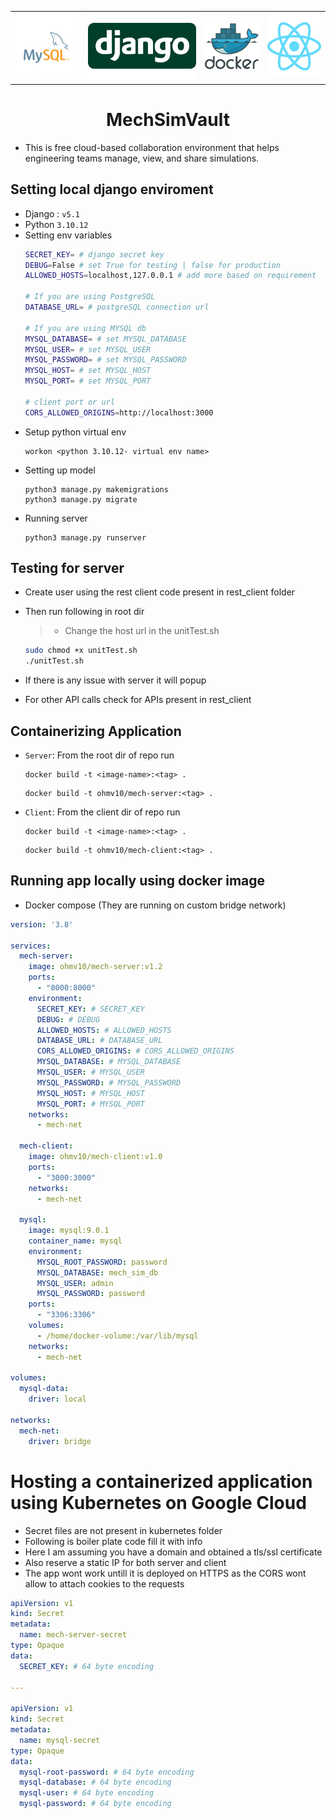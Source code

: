 <center>

|||||
|-|-|-|-|
| <img src="./readme_img/mysql-logo.svg" width=600/> | <img src="./readme_img/Django-Logo.png" width=1000/> | <img src="./readme_img/docker.svg" width=500/> | <img src="./readme_img/react-2.svg" width=500 /> |

# MechSimVault

</center>

- This is free cloud-based collaboration environment that helps engineering teams manage, view, and share simulations.

## Setting local django enviroment
- Django : `v5.1`
- Python `3.10.12`
- Setting env variables
  ```sh
  SECRET_KEY= # django secret key
  DEBUG=False # set True for testing | false for production
  ALLOWED_HOSTS=localhost,127.0.0.1 # add more based on requirement

  # If you are using PostgreSQL
  DATABASE_URL= # postgreSQL connection url

  # If you are using MYSQL db
  MYSQL_DATABASE= # set MYSQL_DATABASE
  MYSQL_USER= # set MYSQL_USER
  MYSQL_PASSWORD= # set MYSQL_PASSWORD
  MYSQL_HOST= # set MYSQL_HOST
  MYSQL_PORT= # set MYSQL_PORT

  # client port or url 
  CORS_ALLOWED_ORIGINS=http://localhost:3000
  ```
- Setup python virtual env 
  ```
  workon <python 3.10.12- virtual env name>
  ```
- Setting up model
  ```
  python3 manage.py makemigrations
  python3 manage.py migrate
  ```
- Running server
  ```
  python3 manage.py runserver
  ```

## Testing for server
- Create user using the rest client code present in rest_client folder
- Then run following in root dir
  > - Change the host url in the unitTest.sh 
 
  ```bash
  sudo chmod +x unitTest.sh
  ./unitTest.sh
  ```
- If there is any issue with server it will popup
- For other API calls check for APIs present in rest_client

## Containerizing Application
- `Server`: From the root dir of repo run
  ```
  docker build -t <image-name>:<tag> .
  ```
  ```
  docker build -t ohmv10/mech-server:<tag> .
  ```
- `Client`: From the client dir of repo run
  ```
  docker build -t <image-name>:<tag> .
  ```
  ```
  docker build -t ohmv10/mech-client:<tag> .
  ```
  
## Running app locally using docker image 
- Docker compose (They are running on custom bridge network)
```yaml
version: '3.8'

services:
  mech-server:
    image: ohmv10/mech-server:v1.2
    ports:
      - "8000:8000"
    environment:
      SECRET_KEY: # SECRET_KEY 
      DEBUG: # DEBUG 
      ALLOWED_HOSTS: # ALLOWED_HOSTS 
      DATABASE_URL: # DATABASE_URL 
      CORS_ALLOWED_ORIGINS: # CORS_ALLOWED_ORIGINS 
      MYSQL_DATABASE: # MYSQL_DATABASE 
      MYSQL_USER: # MYSQL_USER 
      MYSQL_PASSWORD: # MYSQL_PASSWORD 
      MYSQL_HOST: # MYSQL_HOST 
      MYSQL_PORT: # MYSQL_PORT 
    networks:
      - mech-net

  mech-client:
    image: ohmv10/mech-client:v1.0
    ports:
      - "3000:3000"
    networks:
      - mech-net

  mysql:
    image: mysql:9.0.1
    container_name: mysql
    environment:
      MYSQL_ROOT_PASSWORD: password
      MYSQL_DATABASE: mech_sim_db
      MYSQL_USER: admin
      MYSQL_PASSWORD: password
    ports:
      - "3306:3306"
    volumes:
      - /home/docker-volume:/var/lib/mysql
    networks:
      - mech-net

volumes:
  mysql-data:
    driver: local

networks:
  mech-net:
    driver: bridge

```


# Hosting a containerized application using Kubernetes on Google Cloud 
- Secret files are not present in kubernetes folder
- Following is boiler plate code fill it with info
- Here I am assuming you have a domain and obtained a tls/ssl certificate
- Also reserve a static IP for both server and client
- The app wont work untill it is deployed on HTTPS as the CORS wont allow to attach cookies to the requests

```yaml
apiVersion: v1
kind: Secret
metadata:
  name: mech-server-secret
type: Opaque
data:
  SECRET_KEY: # 64 byte encoding 

---

apiVersion: v1
kind: Secret
metadata:
  name: mysql-secret
type: Opaque
data:
  mysql-root-password: # 64 byte encoding 
  mysql-database: # 64 byte encoding 
  mysql-user: # 64 byte encoding 
  mysql-password: # 64 byte encoding 
```

